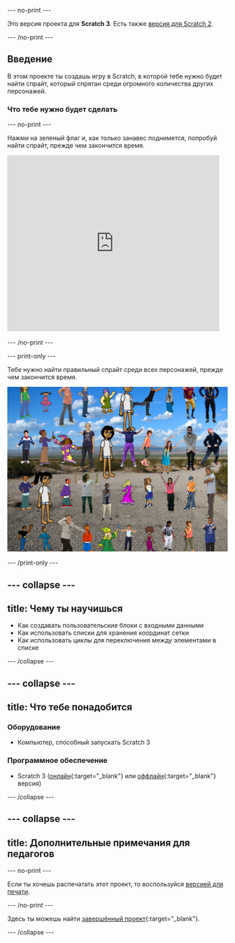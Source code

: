 --- no-print ---

Это версия проекта для **Scratch 3**. Есть также [версия для Scratch 2](https://projects.raspberrypi.org/ru-RU/projects/lineup-scratch2).

--- /no-print ---

## Введение

В этом проекте ты создашь игру в Scratch, в которой тебе нужно будет найти спрайт, который спрятан среди огромного количества других персонажей.

### Что тебе нужно будет сделать

--- no-print ---

Нажми на зеленый флаг и, как только занавес поднимется, попробуй найти спрайт, прежде чем закончится время.

<div class="scratch-preview">
  <iframe allowtransparency="true" width="485" height="402" src="https://scratch.mit.edu/projects/embed/462405029/?autostart=false" frameborder="0" scrolling="no"></iframe>
</div>

--- /no-print ---

--- print-only ---

Тебе нужно найти правильный спрайт среди всех персонажей, прежде чем закончится время.

![пример](images/showcase.png)

--- /print-only ---

--- collapse ---
---
title: Чему ты научишься
---

+ Как создавать пользовательские блоки с входными данными
+ Как использовать списки для хранения координат сетки
+ Как использовать циклы для переключения между элементами в списке

--- /collapse ---

--- collapse ---
---
title: Что тебе понадобится
---

### Оборудование

+ Компьютер, способный запускать Scratch 3

### Программное обеспечение

+ Scratch 3 ([онлайн](https://rpf.io/scratchon){:target="_blank"} или [оффлайн](https://rpf.io/scratchoff){:target="_blank"} версия)

--- /collapse ---

--- collapse ---
---
title: Дополнительные примечания для педагогов
---

--- no-print ---

Если ты хочешь распечатать этот проект, то воспользуйся [версией для печати](https://projects.raspberrypi.org/ru-RU/projects/lineup/print).

--- /no-print ---

Здесь ты можешь найти [завершённый проект](https://rpf.io/p/ru-RU/lineup-get){:target="_blank"}.

--- /collapse ---

